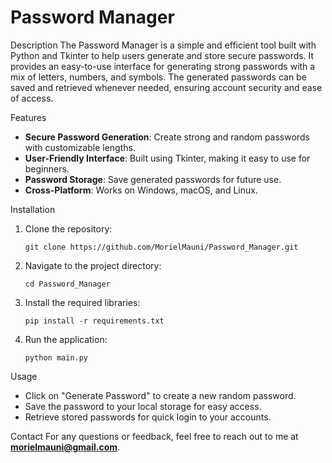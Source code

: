 
# Password Manager

Description
The Password Manager is a simple and efficient tool built with Python and Tkinter to help users generate and store secure passwords. It provides an easy-to-use interface for generating strong passwords with a mix of letters, numbers, and symbols. The generated passwords can be saved and retrieved whenever needed, ensuring account security and ease of access.

Features
- **Secure Password Generation**: Create strong and random passwords with customizable lengths.
- **User-Friendly Interface**: Built using Tkinter, making it easy to use for beginners.
- **Password Storage**: Save generated passwords for future use.
- **Cross-Platform**: Works on Windows, macOS, and Linux.

Installation
1. Clone the repository:
   ```
   git clone https://github.com/MorielMauni/Password_Manager.git
   ```
2. Navigate to the project directory:
   ```
   cd Password_Manager
   ```
3. Install the required libraries:
   ```
   pip install -r requirements.txt
   ```
4. Run the application:
   ```
   python main.py
   ```

Usage
- Click on "Generate Password" to create a new random password.
- Save the password to your local storage for easy access.
- Retrieve stored passwords for quick login to your accounts.

Contact
For any questions or feedback, feel free to reach out to me at **morielmauni@gmail.com**.
